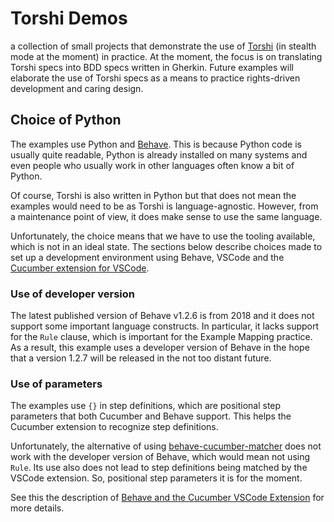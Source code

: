 # Torshi Demos

a collection of small projects that demonstrate the use of [Torshi] (in stealth 
mode at the moment) in practice. At the moment, the focus is on translating 
Torshi specs into BDD specs written in Gherkin. Future examples will elaborate
the use of Torshi specs as a means to practice rights-driven development and 
caring design. 

[Torshi]: https://github.com/alexvoss/torshi

## Choice of Python

The examples use Python and [Behave]. This is because Python code is usually
quite readable, Python is already installed on many systems and even people who
usually work in other languages often know a bit of Python.

Of course, Torshi is also written in Python but that does not mean the examples
would need to be as Torshi is language-agnostic. However, from a maintenance
point of view, it does make sense to use the same language.

[Behave]: https://github.com/behave/behave

Unfortunately, the choice means that we have to use the tooling available, which
is not in an ideal state. The sections below describe choices made to set up a
development environment using Behave, VSCode and the [Cucumber extension for
VSCode].

[Cucumber extension for VSCode]: https://github.com/cucumber/vscode/

### Use of developer version

The latest published version of Behave v1.2.6 is from 2018 and it does not support
some important language constructs. In particular, it lacks support for the
`Rule` clause, which is important for the Example Mapping practice. As a
result, this example uses a developer version of Behave in the hope that a
version 1.2.7 will be released in the not too distant future.

### Use of parameters

The examples use `{}` in step definitions, which are positional step parameters
that both Cucumber and Behave support. This helps the Cucumber extension to
recognize step definitions.

Unfortunately, the alternative of using [behave-cucumber-matcher] does not
work with the developer version of Behave, which would mean not using `Rule`.
Its use also does not lead to step definitions being matched by the VSCode
extension. So, positional step parameters it is for the moment.

See this the description of [Behave and the Cucumber VSCode Extension] for
more details.

[behave-cucumber-matcher]: https://github.com/kieran-ryan/behave-cucumber-matcher
[Behave and the Cucumber VSCode Extension]: https://github.com/cucumber/vscode/issues/143
